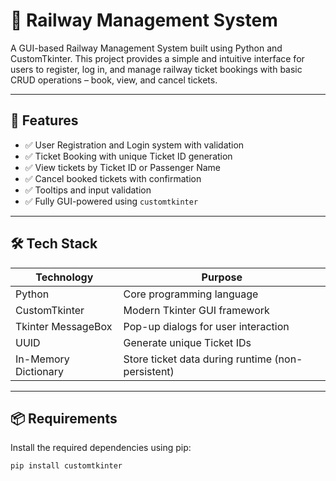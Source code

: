 # 🚆 Railway Management System

A GUI-based Railway Management System built using Python and CustomTkinter. This project provides a simple and intuitive interface for users to register, log in, and manage railway ticket bookings with basic CRUD operations – book, view, and cancel tickets.

---

## 📌 Features

- ✅ User Registration and Login system with validation
- ✅ Ticket Booking with unique Ticket ID generation
- ✅ View tickets by Ticket ID or Passenger Name
- ✅ Cancel booked tickets with confirmation
- ✅ Tooltips and input validation
- ✅ Fully GUI-powered using `customtkinter`

---
## 🛠️ Tech Stack

| **Technology**       | **Purpose**                                       |
| -------------------- | ------------------------------------------------- |
| Python               | Core programming language                         |
| CustomTkinter        | Modern Tkinter GUI framework                      |
| Tkinter MessageBox   | Pop-up dialogs for user interaction               |
| UUID                 | Generate unique Ticket IDs                        |
| In-Memory Dictionary | Store ticket data during runtime (non-persistent) |

---

## 📦 Requirements

Install the required dependencies using pip:

```bash
pip install customtkinter
